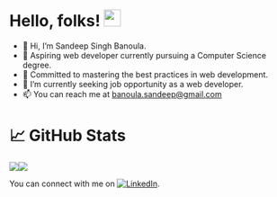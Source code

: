 # Hello, folks! <img src="https://raw.githubusercontent.com/sandeepbanoula/sandeepbanoula/assets/wave.gif" width="30px">

- 👋 Hi, I’m Sandeep Singh Banoula.
- 👀 Aspiring web developer currently pursuing a Computer Science degree.
- 💞️ Committed to mastering the best practices in web development.
- 🌱 I’m currently seeking job opportunity as a web developer.
- 📫 You can reach me at banoula.sandeep@gmail.com

# &#128200; GitHub Stats
<img align="center" src="https://github-readme-stats.vercel.app/api/top-langs/?username=sandeepbanoula&theme=radical&layout=compact" /><img align="center" src="https://github-readme-stats.vercel.app/api?username=sandeepbanoula&count_private=true&show_icons=true&theme=radical&hide=issues" />

<!-- Actual text -->

You can connect with me on [![LinkedIn][1.2]][1].

<!-- Icons -->

[1.2]: https://raw.githubusercontent.com/sandeepbanoula/sandeepbanoula/assets/linkedin-3-16.png

<!-- Links to your social media accounts -->

[1]: https://www.linkedin.com/in/sandeepbanoula/


<!---
sandeepbanoula/sandeepbanoula is a ✨ special ✨ repository because its `README.md` (this file) appears on your GitHub profile.
You can click the Preview link to take a look at your changes.
--->
